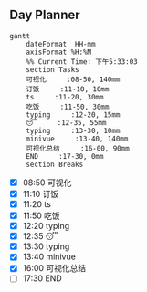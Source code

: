 ## Day Planner
```mermaid
gantt
    dateFormat  HH-mm
    axisFormat %H:%M
    %% Current Time: 下午5:33:03
    section Tasks
    可视化     :08-50, 140mm
    订饭     :11-10, 10mm
    ts     :11-20, 30mm
    吃饭     :11-50, 30mm
    typing     :12-20, 15mm
    😴     :12-35, 55mm
    typing     :13-30, 10mm
    minivue     :13-40, 140mm
    可视化总结     :16-00, 90mm
    END     :17-30, 0mm
    section Breaks

```

- [x] 08:50 可视化
- [x] 11:10 订饭
- [x] 11:20 ts
- [x] 11:50 吃饭
- [x] 12:20 typing
- [x] 12:35 😴
- [x] 13:30 typing
- [x] 13:40 minivue
- [x] 16:00 可视化总结
- [ ] 17:30 END